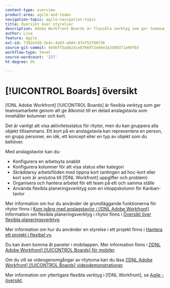 ```yaml
---
content-type: overview
product-area: agile-and-teams
navigation-topic: agile-navigation-topic
title: Översikt över styrelser
description: Adobe Workfront Boards är flexibla verktyg som ger teamsamarbete genom att ge åtkomst till en delad anslagstavla som innehåller kolumner och kort.
author: Lisa
feature: Agile
exl-id: 7382e338-3e4c-4a93-a0d4-87ef52f69f36
source-git-commit: 4e5bff5ad62dce8766072e04e3a2b89371a90f03
workflow-type: tm+mt
source-wordcount: '217'
ht-degree: 0%

---
```


# [!UICONTROL Boards] översikt

[!DNL Adobe Workfront] [!UICONTROL Boards] är flexibla verktyg som ger teamsamarbete genom att ge åtkomst till en delad anslagstavla som innehåller kolumner och kort.

Det är vanligt att visa aktivitetsstatus för ritytor, men du kan gruppera alla objekt tillsammans. Ett kort på en anslagstavla kan representera en person, en grupp personer, en idé, ett koncept eller en typ av objekt som du behöver.

Med anslagstavlor kan du:

* Konfigurera en arbetsyta snabbt
* Konfigurera kolumner för att visa status eller kategori
* Skräddarsy arbetsflöden med öppna kort (antingen ad hoc-kort eller kort som är anslutna till [!DNL Workfront] uppgifter och problem)
* Organisera och hantera arbetet för ett team på ett och samma ställe
* Använda flexibla planeringsverktyg som en inloppskolumn för Kanban-tavlor

Mer information om hur du använder de grundläggande funktionerna för ritytor finns i [Kom igång med anslagstavlor i [!DNL Adobe Workfront]](../agile/get-started-with-boards/get-started-with-boards.md). Information om flexibla planeringsverktyg i ritytor finns i [Översikt över flexibla planeringsverktyg](/help/quicksilver/agile/use-boards-agile-planning-tools/agile-planning-tools-overview.md).

Mer information om hur du använder en styrelse i ett projekt finns i [Hantera ett projekt i flexibel vy](/help/quicksilver/manage-work/projects/manage-projects/manage-projects-in-agile-view.md).

Du kan även komma åt paneler i mobilappen. Mer information finns i [[!DNL Adobe Workfront] [!UICONTROL Boards] för mobiler](/help/quicksilver/workfront-basics/mobile-apps/using-the-workfront-mobile-app/mobile-boards.md).

Om du vill se videogenomgångar av ritytorna kan du läsa [[!DNL Adobe Workfront] [!UICONTROL Boards] videodemonstrationer](/help/quicksilver/agile/get-started-with-boards/boards-video-demonstrations.md).

Mer information om ytterligare flexibla verktyg i [!DNL Workfront], se [Agile - översikt](../agile/agile-overview.md).
